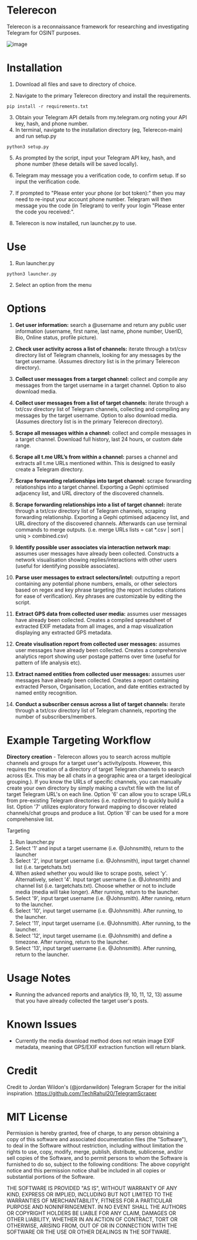 # Telerecon
Telerecon is a reconnaissance framework for researching and investigating Telegram for OSINT purposes.

![image](https://github.com/sockysec/Telerecon/assets/121141737/096861e9-5f4d-42cb-8360-9a59676460ce)


# Installation 

1. Download all files and save to directory of choice.

2. Navigate to the primary Telerecon directory and install the requirements.
```
pip install -r requirements.txt
```

3. Obtain your Telegram API details from my.telegram.org noting your API key, hash, and phone number.
4. In terminal, navigate to the installation directory (eg, Telerecon-main) and run setup.py
```
python3 setup.py
```
5. As prompted by the script, input your Telegram API key, hash, and phone number (these details will be saved locally).
6. Telegram may message you a verification code, to confirm setup. If so input the verification code.
7. If prompted to "Please enter your phone (or bot token):" then you may need to re-input your account phone number. Telegram will then message you the code (in Telegram) to verify your login "Please enter the code you received:".

8. Telerecon is now installed, run launcher.py to use.


# Use

1. Run launcher.py
```
python3 launcher.py
```
2. Select an option from the menu

# Options

1. **Get user information:**  search a @username and return any public user information (username, first name, last name, phone number, UserID, Bio, Online status, profile picture).

2. **Check user activity across a list of channels:**  iterate through a txt/csv directory list of Telegram channels, looking for any messages by the target username. (Assumes directory list is in the primary Telerecon directory).

3. **Collect user messages from a target channel:**  collect and compile any messages from the target username in a target channel. Option to also download media. 

4. **Collect user messages from a list of target channels:**  iterate through a txt/csv directory list of Telegram channels, collecting and compiling any messages by the target username. Option to also download media. (Assumes directory list is in the primary Telerecon directory).

5. **Scrape all messages within a channel:**  collect and compile messages in a target channel. Download full history, last 24 hours, or custom date range.

6. **Scrape all t.me URL’s from within a channel:**  parses a channel and extracts all t.me URLs mentioned within. This is designed to easily create a Telegram directory.

7. **Scrape forwarding relationships into target channel:**  scrape forwarding relationships into a target channel. Exporting a Gephi optimised adjacency list, and URL directory of the discovered channels.

8. **Scrape forwarding relationships into a list of target channel:** iterate through a txt/csv directory list of Telegram channels, scraping forwarding relationship. Exporting a Gephi optimised adjacency list, and URL directory of the discovered channels. Afterwards can use terminal commands to merge outputs. (i.e. merge URLs lists = cat *.csv | sort | uniq > combined.csv)

9. **Identify possible user associates via interaction network map:** assumes user messages have already been collected. Constructs a network visualisation showing replies/interactions with other users (useful for identifying possible associates).  

10. **Parse user messages to extract selectors/intel:** outputting a report containing any potential phone numbers, emails, or other selectors based on regex and key phrase targeting (the report includes citations for ease of verification). Key phrases are customizable by editing the script.

11. **Extract GPS data from collected user media:** assumes user messages have already been collected. Creates a compiled spreadsheet of extracted EXIF metadata from all images, and a map visualization displaying any extracted GPS metadata.

12. **Create visulisation report from collected user messages:** assumes user messages have already been collected. Creates a comprehensive analytics report showing user postage patterns over time (useful for pattern of life analysis etc).

13. **Extract named entities from collected user messages:** assumes user messages have already been collected. Creates a report containing extracted Person, Organisation, Location, and date entities extracted by named entity recognition.

14. **Conduct a subscriber census across a list of target channels:** iterate through a txt/csv directory list of Telegram channels, reporting the number of subscribers/members.


# Example Targeting Workflow

**Directory creation** - Telerecon allows you to search across multiple channels and groups for a target user's activity/posts. However, this requires the creation of a directory of target Telegram channels to search across (Ex. This may be all chats in a geographic area or a target ideological grouping.). If you know the URLs of specific channels, you can manually create your own directory by simply making a csv/txt file with the list of target Telegram URL's on each line. Option '6' can allow you to scrape URLs from pre-existing Telegram directories (i.e. nzdirectory) to quickly build a list. Option '7' utilizes exploratory forward mapping to discover related channels/chat groups and produce a list. Option '8' can be used for a more comprehensive list.

Targeting
1. Run launcher.py
2. Select '1' and input a target username (i.e. @Johnsmith), return to the launcher
3. Select '2', input target username (i.e. @Johnsmith), input target channel list (i.e. targetchats.txt)
4. When asked whether you would like to scrape posts, select 'y'. Alternatively, select '4'. Input target username (i.e. @Johnsmith) and channel list (i.e. targetchats.txt). Choose whether or not to include media (media will take longer). After running, return to the launcher.
5. Select '9', input target username (i.e. @Johnsmith). After running, return to the launcher.
6. Select '10', input target username (i.e. @Johnsmith). After running, to the launcher.
7. Select '11', input target username (i.e. @Johnsmith). After running, to the launcher.
8. Select '12', input target username (i.e. @Johnsmith) and define a timezone. After running, return to the launcher.
7. Select '13', input target username (i.e. @Johnsmith). After running, return to the launcher.
   

# Usage Notes

- Running the advanced reports and analytics (9, 10, 11, 12, 13) assume that you have already collected the target user's posts.


# Known Issues
- Currently the media download method does not retain image EXIF metadata, meaning that GPS/EXIF extraction function will return blank.



# Credit

Credit to Jordan Wildon's (@jordanwildon) Telegram Scraper for the initial inspiration. https://github.com/TechRahul20/TelegramScraper



# MIT License

Permission is hereby granted, free of charge, to any person obtaining a copy of this software and associated documentation files (the "Software"), to deal in the Software without restriction, including without limitation the rights to use, copy, modify, merge, publish, distribute, sublicense, and/or sell copies of the Software, and to permit persons to whom the Software is furnished to do so, subject to the following conditions: The above copyright notice and this permission notice shall be included in all copies or substantial portions of the Software.

THE SOFTWARE IS PROVIDED "AS IS", WITHOUT WARRANTY OF ANY KIND, EXPRESS OR IMPLIED, INCLUDING BUT NOT LIMITED TO THE WARRANTIES OF MERCHANTABILITY, FITNESS FOR A PARTICULAR PURPOSE AND NONINFRINGEMENT. IN NO EVENT SHALL THE AUTHORS OR COPYRIGHT HOLDERS BE LIABLE FOR ANY CLAIM, DAMAGES OR OTHER LIABILITY, WHETHER IN AN ACTION OF CONTRACT, TORT OR OTHERWISE, ARISING FROM, OUT OF OR IN CONNECTION WITH THE SOFTWARE OR THE USE OR OTHER DEALINGS IN THE SOFTWARE.
